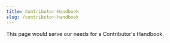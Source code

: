 ```yaml
---
title: Contributor Handbook
slug: /contributor-handbook
---
```


This page would serve our needs for a Contributor's Handbook.